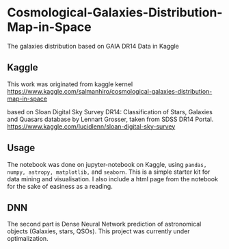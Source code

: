 # Cosmological-Galaxies-Distribution-Map-in-Space
The galaxies distribution based on GAIA DR14 Data in Kaggle 


## Kaggle

This work was originated from kaggle kernel 
https://www.kaggle.com/salmanhiro/cosmological-galaxies-distribution-map-in-space

based on Sloan Digital Sky Survey DR14: Classification of Stars, Galaxies and Quasars database by Lennart Grosser, taken from SDSS DR14 Portal.
https://www.kaggle.com/lucidlenn/sloan-digital-sky-survey

## Usage

The notebook was done on jupyter-notebook on Kaggle, using `pandas, numpy, astropy, matplotlib,` and `seaborn`.
This is a simple starter kit for data mining and visualisation. 
I also include a html page from the notebook for the sake of easiness as a reading. 

## DNN

The second part is Dense Neural Network prediction of astronomical objects (Galaxies, stars, QSOs). This project was currently under optimalization. 
